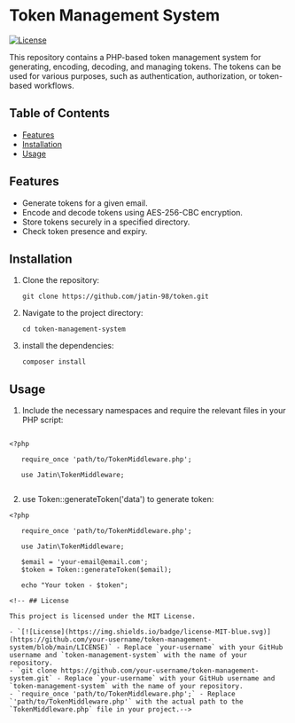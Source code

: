 # Token Management System

[![License](https://img.shields.io/badge/license-MIT-blue.svg)](https://github.com/jatin-98/token/blob/main/LICENSE)

This repository contains a PHP-based token management system for generating, encoding, decoding, and managing tokens. The tokens can be used for various purposes, such as authentication, authorization, or token-based workflows.

## Table of Contents

- [Features](#features)
- [Installation](#installation)
- [Usage](#usage)
<!-- - [Contributing](#contributing) -->
<!-- - [License](#license) -->

## Features

- Generate tokens for a given email.
- Encode and decode tokens using AES-256-CBC encryption.
- Store tokens securely in a specified directory.
- Check token presence and expiry.

## Installation

1. Clone the repository:

   ```shell
   git clone https://github.com/jatin-98/token.git

2. Navigate to the project directory:
   ```shell 
   cd token-management-system

3. install the dependencies:
   ```shel 
   composer install
   
## Usage

1. Include the necessary namespaces and require the relevant files in your PHP script:

```shel 

<?php

   require_once 'path/to/TokenMiddleware.php';

   use Jatin\TokenMiddleware;
   
```

2. use Token::generateToken('data') to generate token:

```shel 
<?php

   require_once 'path/to/TokenMiddleware.php';

   use Jatin\TokenMiddleware;
   
   $email = 'your-email@email.com';
   $token = Token::generateToken($email);

   echo "Your token - $token";

<!-- ## License

This project is licensed under the MIT License.

- `[![License](https://img.shields.io/badge/license-MIT-blue.svg)](https://github.com/your-username/token-management-system/blob/main/LICENSE)` - Replace `your-username` with your GitHub username and `token-management-system` with the name of your repository.
- `git clone https://github.com/your-username/token-management-system.git` - Replace `your-username` with your GitHub username and `token-management-system` with the name of your repository.
- `require_once 'path/to/TokenMiddleware.php';` - Replace `'path/to/TokenMiddleware.php'` with the actual path to the `TokenMiddleware.php` file in your project.-->
